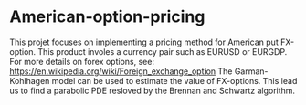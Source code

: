 # American-option-pricing

This projet focuses on implementing a pricing method for American put FX-option. This product involes a currency pair such as EURUSD or EURGDP. For more details on forex options, see: https://en.wikipedia.org/wiki/Foreign_exchange_option
The Garman-Kohlhagen model can be used to estimate the value of FX-options. This lead us to find a parabolic PDE resloved by the Brennan and Schwartz algorithm. 
